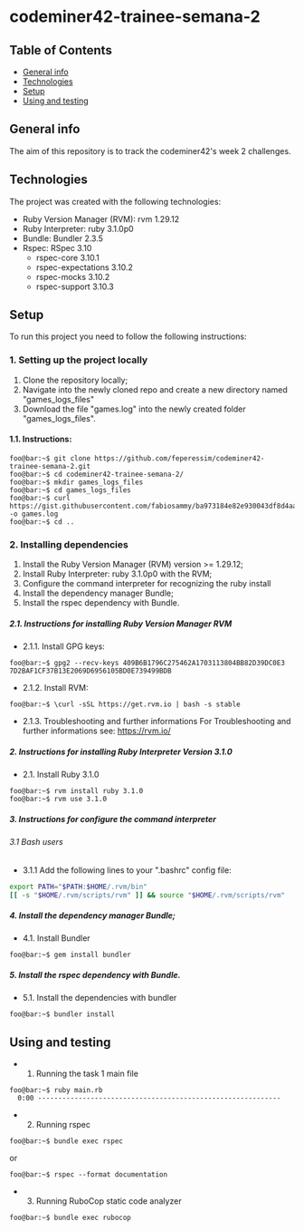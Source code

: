 # codeminer42-trainee-semana-2

## Table of Contents
* [General info](#general-info)
* [Technologies](#technologies)
* [Setup](#setup)
* [Using and testing](#using-and-testing)

## General info

The aim of this repository is to track the codeminer42's week 2 challenges.


## Technologies

The project was created with the following technologies:

* Ruby Version Manager (RVM): rvm 1.29.12
* Ruby Interpreter: ruby 3.1.0p0
* Bundle: Bundler 2.3.5
* Rspec: RSpec 3.10
	- rspec-core 3.10.1
	- rspec-expectations 3.10.2
	- rspec-mocks 3.10.2
	- rspec-support 3.10.3


## Setup
To run this project you need to follow the following instructions:

### 1. Setting up the project locally
1. Clone the repository locally;
2. Navigate into the newly cloned repo and create a new directory named "games_logs_files"
3. Download the file "games.log" into the newly created folder "games_logs_files".

#### 1.1. Instructions:
```console
foo@bar:~$ git clone https://github.com/feperessim/codeminer42-trainee-semana-2.git
foo@bar:~$ cd codeminer42-trainee-semana-2/
foo@bar:~$ mkdir games_logs_files
foo@bar:~$ cd games_logs_files
foo@bar:~$ curl https://gist.githubusercontent.com/fabiosammy/ba973184e82e930043df8d4aa002bde4/raw/220e137b2aeffd01d062d1b575e9e6e8a24b410c/games.log -o games.log
foo@bar:~$ cd ..
```

### 2. Installing dependencies
1. Install the Ruby Version Manager (RVM) version >= 1.29.12;
2. Install  Ruby Interpreter: ruby 3.1.0p0  with the RVM;
3. Configure the command interpreter for recognizing the ruby install
4. Install the dependency manager Bundle;
5. Install the rspec dependency with Bundle.

##### 2.1. Instructions for installing Ruby Version Manager RVM
* 2.1.1.  Install GPG keys: 
```console
foo@bar:~$ gpg2 --recv-keys 409B6B1796C275462A1703113804BB82D39DC0E3 7D2BAF1CF37B13E2069D6956105BD0E739499BDB
```

* 2.1.2.   Install RVM: 
```console
foo@bar:~$ \curl -sSL https://get.rvm.io | bash -s stable
```
* 2.1.3. Troubleshooting and further informations
For Troubleshooting and further informations see: https://rvm.io/ 



##### 2. Instructions for installing Ruby Interpreter Version 3.1.0

* 2.1.  Install Ruby 3.1.0 
```console
foo@bar:~$ rvm install ruby 3.1.0
foo@bar:~$ rvm use 3.1.0
```

##### 3. Instructions for configure the command interpreter
###### 3.1 Bash users
* 3.1.1 Add the following lines to your ".bashrc" config file:

```bash
export PATH="$PATH:$HOME/.rvm/bin"                                                                                                                                                                                 
[[ -s "$HOME/.rvm/scripts/rvm" ]] && source "$HOME/.rvm/scripts/rvm"                                                                                                                                               
```
##### 4. Install the dependency manager Bundle;
* 4.1. Install Bundler 

```console
foo@bar:~$ gem install bundler
```

##### 5. Install the rspec dependency with Bundle.
* 5.1. Install the dependencies with bundler

```console
foo@bar:~$ bundler install
```

## Using and testing
* 1. Running the task 1 main file 

```console
foo@bar:~$ ruby main.rb
  0:00 ------------------------------------------------------------
```

* 2. Running rspec
```console
foo@bar:~$ bundle exec rspec
```
or

```console
foo@bar:~$ rspec --format documentation
```

* 3. Running RuboCop static code analyzer
```console
foo@bar:~$ bundle exec rubocop
```

